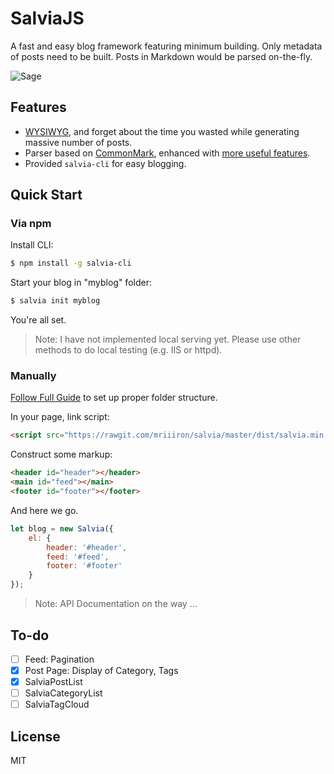 # SalviaJS

A fast and easy blog framework featuring minimum building. Only metadata of posts need to be built. Posts in Markdown would be parsed on-the-fly.

![Sage](./assets/sage.jpg)

## Features

- [WYSIWYG](https://en.wikipedia.org/wiki/WYSIWYG), and forget about the time you wasted while generating massive number of posts.
- Parser based on [CommonMark](https://github.com/commonmark/commonmark.js), enhanced with [more useful features](http://caiyi.us/salvia/post.html?postKey=api_doc).
- Provided `salvia-cli` for easy blogging.

## Quick Start

### Via npm

Install CLI:

``` bash
$ npm install -g salvia-cli
```

Start your blog in "myblog" folder:

``` bash
$ salvia init myblog
```

You're all set.

> Note: I have not implemented local serving yet. Please use other methods to do local testing (e.g. IIS or httpd).

### Manually

[Follow Full Guide](http://caiyi.us/salvia/docs.html) to set up proper folder structure.

In your page, link script:

``` html
<script src="https://rawgit.com/mriiiron/salvia/master/dist/salvia.min.js"></script>
```

Construct some markup:

``` html
<header id="header"></header>
<main id="feed"></main>
<footer id="footer"></footer>
```

And here we go.

``` javascript
let blog = new Salvia({
    el: {
        header: '#header',
        feed: '#feed',
        footer: '#footer'
    }
});
```

> Note: API Documentation on the way ...

## To-do

- [ ] Feed: Pagination
- [x] Post Page: Display of Category, Tags
- [x] SalviaPostList
- [ ] SalviaCategoryList
- [ ] SalviaTagCloud

## License

MIT
